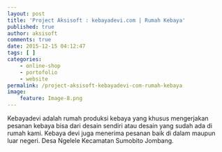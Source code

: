 ```yaml
---
layout: post
title: 'Project Aksisoft : kebayadevi.com | Rumah Kebaya'
published: true
author: aksisoft
comments: true
date: 2015-12-15 04:12:47
tags: [ ]
categories:
    - online-shop
    - portofolio
    - website
permalink: /project-aksisoft-kebayadevi-com-rumah-kebaya
image:
    feature: Image-8.png
---
```

Kebayadevi adalah rumah produksi kebaya yang khusus mengerjakan pesanan kebaya bisa dari desain sendiri atau desain yang sudah ada di rumah kami. Kebaya devi juga menerima pesanan baik di dalam maupun luar negeri. Desa Ngelele Kecamatan Sumobito Jombang. 




